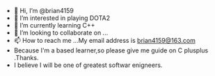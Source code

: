- 👋 Hi, I’m @brian4159
- 👀 I’m interested in playing DOTA2
- 🌱 I’m currently learning C++
- 💞️ I’m looking to collaborate on ...
- 📫 How to reach me ...My email address is brian4159@163.com
- Because I'm a based learner,so please give me guide on C plusplus .Thanks.
- I believe I will be one of greatest  softwar enigneers. 

<!---
brian4159/brian4159 is a ✨ special ✨ repository because its `README.md` (this file) appears on your GitHub profile.
You can click the Preview link to take a look at your changes.
--->
